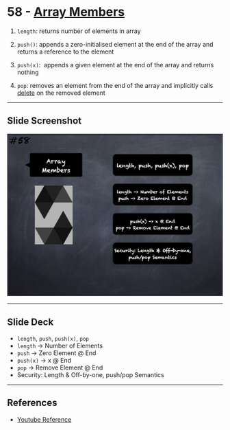 # 58 - [Array Members](Array%20Members.md)

1.  `length`: returns number of elements in array
    
2.  `push()`: appends a zero-initialised element at the end of the array and returns a reference to the element
    
3.  `push(x)`:  appends a given element at the end of the array and returns nothing
    
4.  `pop`: removes an element from the end of the array and implicitly calls [delete](delete.md) on the removed element


___
## Slide Screenshot
![058.png](../images/solidity101/058.png)
___
## Slide Deck
- `length`, `push`, `push(x)`, `pop`
- `length` -> Number of Elements
- `push` -> Zero Element @ End
- `push(x)` -> x @ End
- `pop` -> Remove Element @ End
- Security: Length & Off-by-one, push/pop Semantics
___
## References
- [Youtube Reference](https://youtu.be/6VIJpze1jbU?t=2090)


